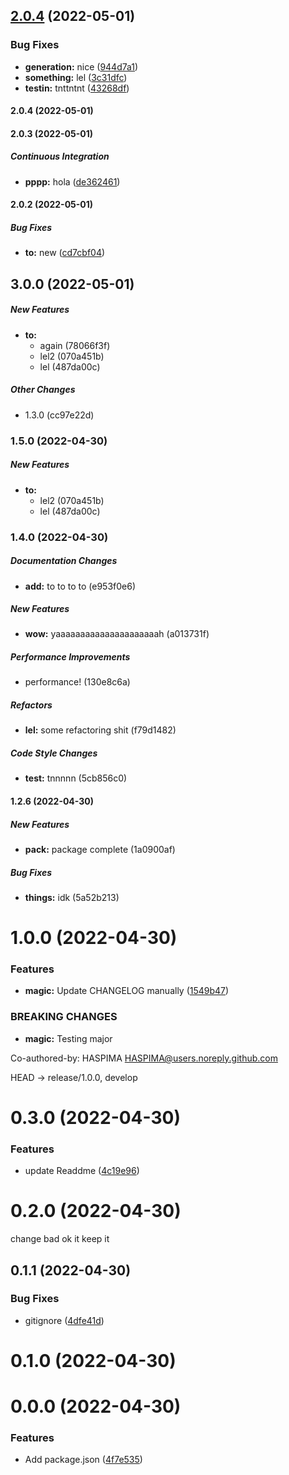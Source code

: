 ## [2.0.4](https://github.com/IngSoft2-Gr6/tmp-test/compare/v2.0.3...v2.0.4) (2022-05-01)


### Bug Fixes

* **generation:** nice ([944d7a1](https://github.com/IngSoft2-Gr6/tmp-test/commit/944d7a1013a27a25f7adeefe7181b1148033d8a5))
* **something:** lel ([3c31dfc](https://github.com/IngSoft2-Gr6/tmp-test/commit/3c31dfcb70f1b458b11aecd9ca4c97192be9666e))
* **testin:** tnttntnt ([43268df](https://github.com/IngSoft2-Gr6/tmp-test/commit/43268df26db3b226e62bbe3926e19fa7eb02a2ff))



#### 2.0.4 (2022-05-01)

#### 2.0.3 (2022-05-01)

##### Continuous Integration

* **pppp:**  hola ([de362461](https://github.com/IngSoft2-Gr6/tmp-test/commit/de36246180742401455e8a93bf2c9b0cdb430dfa))

#### 2.0.2 (2022-05-01)

##### Bug Fixes

* **to:**  new ([cd7cbf04](https://github.com/IngSoft2-Gr6/tmp-test/commit/cd7cbf04c2d5cfd98737490a34d06ca1b0630322))

## 3.0.0 (2022-05-01)

##### New Features

* **to:**
  *  again (78066f3f)
  *  lel2 (070a451b)
  *  lel (487da00c)

##### Other Changes

*  1.3.0 (cc97e22d)

### 1.5.0 (2022-04-30)

##### New Features

* **to:**
  *  lel2 (070a451b)
  *  lel (487da00c)

### 1.4.0 (2022-04-30)

##### Documentation Changes

* **add:**  to to to to (e953f0e6)

##### New Features

* **wow:**  yaaaaaaaaaaaaaaaaaaaaah (a013731f)

##### Performance Improvements

*  performance! (130e8c6a)

##### Refactors

* **lel:**  some refactoring shit (f79d1482)

##### Code Style Changes

* **test:**  tnnnnn (5cb856c0)

#### 1.2.6 (2022-04-30)

##### New Features

* **pack:**  package complete (1a0900af)

##### Bug Fixes

* **things:**  idk (5a52b213)

# 1.0.0 (2022-04-30)


### Features

* **magic:** Update CHANGELOG manually ([1549b47](https://github.com/IngSoft2-Gr6/tmp-test/commits/1549b479671b04f0552117edef6a4cb303f99d16))


### BREAKING CHANGES

* **magic:** Testing major

Co-authored-by: HASPIMA <HASPIMA@users.noreply.github.com>


HEAD -> release/1.0.0, develop



# 0.3.0 (2022-04-30)

### Features

- update Readdme ([4c19e96](https://github.com/IngSoft2-Gr6/tmp-test/commits/4c19e9625e55e53ac2f3eda55280a432924c6136))

# 0.2.0 (2022-04-30)

change bad ok it keep it

## 0.1.1 (2022-04-30)

### Bug Fixes

- gitignore ([4dfe41d](https://github.com/IngSoft2-Gr6/tmp-test/commits/4dfe41d98af8c69a65bc0c5cb9e27da225a7d8f8))

# 0.1.0 (2022-04-30)

# 0.0.0 (2022-04-30)

### Features

- Add package.json ([4f7e535](https://github.com/IngSoft2-Gr6/tmp-test/commits/4f7e5359206ea0e56668e3c799312a12691d0d4e))

